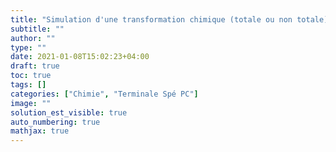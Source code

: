 ```yaml
---
title: "Simulation d'une transformation chimique (totale ou non totale)"
subtitle: ""
author: ""
type: ""
date: 2021-01-08T15:02:23+04:00
draft: true
toc: true
tags: []
categories: ["Chimie", "Terminale Spé PC"]
image: ""
solution_est_visible: true
auto_numbering: true
mathjax: true
---
```

